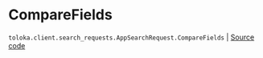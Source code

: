 # CompareFields
`toloka.client.search_requests.AppSearchRequest.CompareFields` | [Source code](https://github.com/Toloka/toloka-kit/blob/v0.1.26/src/client/search_requests.py#L1044)

